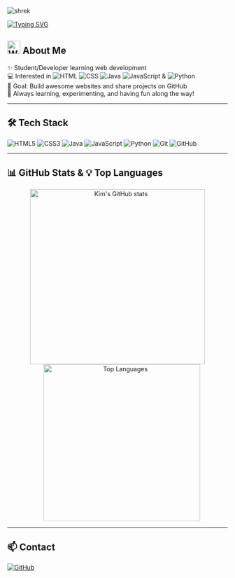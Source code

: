 ![shrek](https://media4.giphy.com/media/v1.Y2lkPTc5MGI3NjExZnlveHl6Nmx2dzRsMGw1ZHFwczZ3amZydHM3eHI0cWtlZjdhdHE2eSZlcD12MV9pbnRlcm5hbF9naWZfYnlfaWQmY3Q9Zw/GqtNlBsWoEXDy/giphy.gif)


[![Typing SVG](https://readme-typing-svg.herokuapp.com?font=Asimovian&size=30&pause=1000&color=FF0000&center=true&vCenter=true&width=500&lines=Hi%2C+I'm+Kim;&fontWeight=bold)](https://git.io/typing-svg)

## <img src="https://em-content.zobj.net/source/animated-noto-color-emoji/356/waving-hand_1f44b.gif" alt="Waving Hand" width="30" height="30"> About Me
✨ Student/Developer learning web development  
💻 Interested in ![HTML](https://img.shields.io/badge/HTML-gray) ![CSS](https://img.shields.io/badge/CSS-gray) ![Java](https://img.shields.io/badge/Java-gray) ![JavaScript](https://img.shields.io/badge/JavaScript-gray) & ![Python](https://img.shields.io/badge/Python-gray)  
🚀 Goal: Build awesome websites and share projects on GitHub  
🌟 Always learning, experimenting, and having fun along the way!

---

## 🛠️ Tech Stack
![HTML5](https://img.shields.io/badge/HTML5-E34F26?logo=html5&logoColor=white)
![CSS3](https://img.shields.io/badge/CSS3-1572B6?logo=css3&logoColor=white)
![Java](https://img.shields.io/badge/Java-007396?logo=java&logoColor=white)
![JavaScript](https://img.shields.io/badge/JavaScript-F7DF1E?logo=javascript&logoColor=black)
![Python](https://img.shields.io/badge/Python-3776AB?logo=python&logoColor=white)
![Git](https://img.shields.io/badge/Git-F05032?logo=git&logoColor=white)
![GitHub](https://img.shields.io/badge/GitHub-181717?logo=github&logoColor=white)

---

## 📊 GitHub Stats & 💡 Top Languages
<div style="text-align: center;">
  <img src="https://github-readme-stats.vercel.app/api?username=Kxmm04&show_icons=true&theme=radical" 
       alt="Kim's GitHub stats" width="400" style="display:inline-block;"/>
  <img src="https://github-readme-stats.vercel.app/api/top-langs/?username=Kxmm04&layout=compact&theme=radical" 
       alt="Top Languages" width="358" style="display:inline-block; margin-left:20px;"/>
</div>


---

## 📫 Contact
[![GitHub](https://img.shields.io/badge/GitHub-Kxmm04-black?logo=github)](https://github.com/Kxmm04)  
